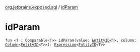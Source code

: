 [org.jetbrains.exposed.sql](index.md) / [idParam](.)

# idParam

`fun <T : Comparable<T>> idParam(value: `[`EntityID`](../org.jetbrains.exposed.dao/-entity-i-d/index.md)`<T>, column: `[`Column`](-column/index.md)`<`[`EntityID`](../org.jetbrains.exposed.dao/-entity-i-d/index.md)`<T>>): `[`Expression`](-expression/index.md)`<`[`EntityID`](../org.jetbrains.exposed.dao/-entity-i-d/index.md)`<T>>`